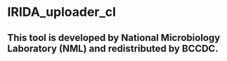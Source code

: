 # IRIDA_uploader_cl

## This tool is developed by National Microbiology Laboratory (NML) and redistributed by BCCDC.


